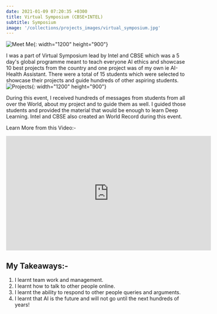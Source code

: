 ```yaml
---
date: 2021-01-09 07:20:35 +0300
title: Virtual Symposium (CBSE+INTEL)
subtitle: Symposium
image: '/collections/projects_images/virtual_symposium.jpg'
---
```

![Meet Me](/collections/projects_images/virtual_symposium.jpg){: width="1200" height="900"}

I was a part of Virtual Symposium lead by Intel and CBSE which was a 5 day's global programme meant to teach everyone AI ethics and showcase 10 best projects from the country and one project was of my own ie AI-Health Assistant.
There were a total of 15 students which were selected to showcase their projects and guide hundreds of other aspiring students.
![Projects](/collections/projects_images/projects.png){: width="1200" height="900"}

During this event, I received hundreds of messages from students from all over the World, about my project and to guide them as well. I guided those students and provided the material that would be enough to learn Deep Learning. Intel and CBSE also created an World Record during this event.

Learn More from this Video:-

<iframe src="https://www.facebook.com/plugins/video.php?height=314&href=https%3A%2F%2Fwww.facebook.com%2FAI4Youth%2Fvideos%2F852643338605689%2F&show_text=false&width=560&t=0" width="560" height="314" style="border:none;overflow:hidden" scrolling="no" frameborder="0" allowfullscreen="true" allow="autoplay; clipboard-write; encrypted-media; picture-in-picture; web-share" allowFullScreen="true"></iframe>



## My Takeaways:-
1. I learnt team work and management.
2. I learnt how to talk to other people online.
3. I learnt the ability to respond to other people queries and arguments.
4. I learnt that AI is the future and will not go until the next hundreds of years!
